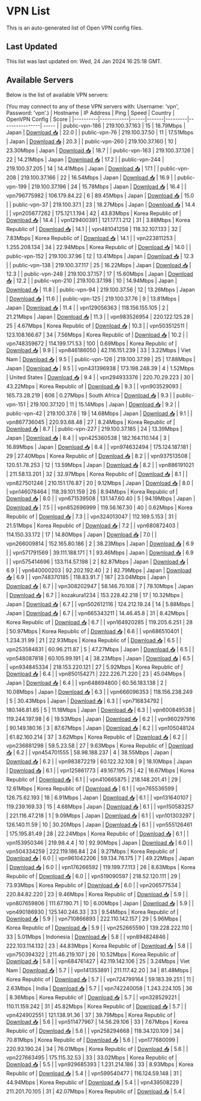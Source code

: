 # VPN List

This is an auto-generated list of Open VPN config files.

## Last Updated

This list was last updated on: Wed, 24 Jan 2024 16:25:18 GMT.

## Available Servers

Below is the list of available VPN servers:

(You may connect to any of these VPN servers with: Username: 'vpn', Password: 'vpn'.)
| Hostname | IP Address | Ping | Speed | Country | OpenVPN Config | Score |
|----------|------------|------|-------|---------|----------------| ----- |
| public-vpn-186 | 219.100.37.163 | 15 | 18.79Mbps | Japan | [Download 📥](./configs/server_0_JP.ovpn) | 22.0 |
| public-vpn-76 | 219.100.37.50 | 11 | 17.51Mbps | Japan | [Download 📥](./configs/server_1_JP.ovpn) | 20.3 |
| public-vpn-260 | 219.100.37.160 | 10 | 23.30Mbps | Japan | [Download 📥](./configs/server_2_JP.ovpn) | 18.7 |
| public-vpn-163 | 219.100.37.126 | 22 | 14.21Mbps | Japan | [Download 📥](./configs/server_3_JP.ovpn) | 17.2 |
| public-vpn-244 | 219.100.37.205 | 14 | 14.41Mbps | Japan | [Download 📥](./configs/server_4_JP.ovpn) | 17.1 |
| public-vpn-208 | 219.100.37.166 | 22 | 16.54Mbps | Japan | [Download 📥](./configs/server_5_JP.ovpn) | 16.9 |
| public-vpn-199 | 219.100.37.196 | 24 | 15.78Mbps | Japan | [Download 📥](./configs/server_6_JP.ovpn) | 16.4 |
| vpn796775982 | 106.179.84.22 | 6 | 89.45Mbps | Japan | [Download 📥](./configs/server_7_JP.ovpn) | 15.0 |
| public-vpn-37 | 219.100.37.1 | 23 | 18.27Mbps | Japan | [Download 📥](./configs/server_8_JP.ovpn) | 14.4 |
| vpn205677262 | 175.121.1.194 | 42 | 43.83Mbps | Korea Republic of | [Download 📥](./configs/server_9_KR.ovpn) | 14.4 |
| vpn129400391 | 121.177.1.212 | 31 | 3.88Mbps | Korea Republic of | [Download 📥](./configs/server_10_KR.ovpn) | 14.1 |
| vpn481041258 | 118.32.107.133 | 32 | 7.83Mbps | Korea Republic of | [Download 📥](./configs/server_11_KR.ovpn) | 14.1 |
| vpn223811253 | 1.255.208.134 | 34 | 22.94Mbps | Korea Republic of | [Download 📥](./configs/server_12_KR.ovpn) | 14.0 |
| public-vpn-152 | 219.100.37.96 | 12 | 13.41Mbps | Japan | [Download 📥](./configs/server_13_JP.ovpn) | 12.3 |
| public-vpn-138 | 219.100.37.117 | 25 | 16.22Mbps | Japan | [Download 📥](./configs/server_14_JP.ovpn) | 12.3 |
| public-vpn-248 | 219.100.37.157 | 17 | 15.60Mbps | Japan | [Download 📥](./configs/server_15_JP.ovpn) | 12.2 |
| public-vpn-210 | 219.100.37.198 | 10 | 14.94Mbps | Japan | [Download 📥](./configs/server_16_JP.ovpn) | 11.8 |
| public-vpn-94 | 219.100.37.56 | 12 | 13.26Mbps | Japan | [Download 📥](./configs/server_17_JP.ovpn) | 11.6 |
| public-vpn-125 | 219.100.37.76 | 9 | 13.81Mbps | Japan | [Download 📥](./configs/server_18_JP.ovpn) | 11.4 |
| vpn129056363 | 118.156.155.105 | 2 | 21.21Mbps | Japan | [Download 📥](./configs/server_19_JP.ovpn) | 11.3 |
| vpn983526954 | 220.122.125.28 | 25 | 4.67Mbps | Korea Republic of | [Download 📥](./configs/server_20_KR.ovpn) | 10.3 |
| vpn503512511 | 123.108.166.67 | 34 | 7.56Mbps | Korea Republic of | [Download 📥](./configs/server_21_KR.ovpn) | 10.2 |
| vpn748359672 | 114.199.171.53 | 100 | 0.69Mbps | Korea Republic of | [Download 📥](./configs/server_22_KR.ovpn) | 9.9 |
| vpn846186050 | 42.116.151.239 | 33 | 3.22Mbps | Viet Nam | [Download 📥](./configs/server_23_VN.ovpn) | 9.5 |
| public-vpn-126 | 219.100.37.99 | 25 | 17.88Mbps | Japan | [Download 📥](./configs/server_24_JP.ovpn) | 9.5 |
| vpn431396938 | 173.198.248.39 | 4 | 1.52Mbps | United States | [Download 📥](./configs/server_25_US.ovpn) | 9.4 |
| vpn294933376 | 220.70.29.223 | 30 | 43.22Mbps | Korea Republic of | [Download 📥](./configs/server_26_KR.ovpn) | 9.3 |
| vpn903529093 | 165.73.28.219 | 606 | 0.27Mbps | South Africa | [Download 📥](./configs/server_27_ZA.ovpn) | 9.3 |
| public-vpn-151 | 219.100.37.120 | 11 | 15.14Mbps | Japan | [Download 📥](./configs/server_28_JP.ovpn) | 9.2 |
| public-vpn-42 | 219.100.37.6 | 19 | 14.68Mbps | Japan | [Download 📥](./configs/server_29_JP.ovpn) | 9.1 |
| vpn867736045 | 220.93.68.48 | 27 | 8.24Mbps | Korea Republic of | [Download 📥](./configs/server_30_KR.ovpn) | 8.7 |
| public-vpn-227 | 219.100.37.185 | 24 | 13.39Mbps | Japan | [Download 📥](./configs/server_31_JP.ovpn) | 8.4 |
| vpn425360538 | 182.164.110.144 | 3 | 16.89Mbps | Japan | [Download 📥](./configs/server_32_JP.ovpn) | 8.4 |
| vpn974632494 | 175.124.187.181 | 29 | 27.40Mbps | Korea Republic of | [Download 📥](./configs/server_33_KR.ovpn) | 8.2 |
| vpn937513508 | 120.51.78.253 | 12 | 13.59Mbps | Japan | [Download 📥](./configs/server_34_JP.ovpn) | 8.2 |
| vpn886191021 | 211.58.13.201 | 32 | 32.97Mbps | Korea Republic of | [Download 📥](./configs/server_35_KR.ovpn) | 8.1 |
| vpn827501246 | 210.151.176.87 | 20 | 9.12Mbps | Japan | [Download 📥](./configs/server_36_JP.ovpn) | 8.0 |
| vpn146078464 | 118.39.101.159 | 26 | 8.94Mbps | Korea Republic of | [Download 📥](./configs/server_37_KR.ovpn) | 8.0 |
| vpn671539508 | 131.147.60.40 | 5 | 94.19Mbps | Japan | [Download 📥](./configs/server_38_JP.ovpn) | 7.5 |
| vpn852696999 | 119.56.167.30 | 40 | 0.62Mbps | Korea Republic of | [Download 📥](./configs/server_39_KR.ovpn) | 7.3 |
| vpn324013047 | 112.169.5.153 | 31 | 21.51Mbps | Korea Republic of | [Download 📥](./configs/server_40_KR.ovpn) | 7.2 |
| vpn680872403 | 114.150.33.172 | 17 | 14.80Mbps | Japan | [Download 📥](./configs/server_41_JP.ovpn) | 7.0 |
| vpn266009814 | 152.165.80.186 | 2 | 38.23Mbps | Japan | [Download 📥](./configs/server_42_JP.ovpn) | 6.9 |
| vpn571791569 | 39.111.188.171 | 1 | 93.46Mbps | Japan | [Download 📥](./configs/server_43_JP.ovpn) | 6.9 |
| vpn575414696 | 133.114.57.198 | 2 | 82.87Mbps | Japan | [Download 📥](./configs/server_44_JP.ovpn) | 6.9 |
| vpn640000203 | 92.202.192.40 | 2 | 82.79Mbps | Japan | [Download 📥](./configs/server_45_JP.ovpn) | 6.9 |
| vpn748370185 | 118.83.91.7 | 187 | 23.04Mbps | Japan | [Download 📥](./configs/server_46_JP.ovpn) | 6.7 |
| vpn308202947 | 58.146.70.108 | 7 | 78.10Mbps | Japan | [Download 📥](./configs/server_47_JP.ovpn) | 6.7 |
| kozakura1234 | 153.228.42.218 | 17 | 10.32Mbps | Japan | [Download 📥](./configs/server_48_JP.ovpn) | 6.7 |
| vpn502612116 | 124.212.19.24 | 14 | 5.88Mbps | Japan | [Download 📥](./configs/server_49_JP.ovpn) | 6.7 |
| vpn665343211 | 14.46.45.8 | 31 | 8.42Mbps | Korea Republic of | [Download 📥](./configs/server_50_KR.ovpn) | 6.7 |
| vpn164920285 | 119.205.6.251 | 28 | 50.97Mbps | Korea Republic of | [Download 📥](./configs/server_51_KR.ovpn) | 6.6 |
| vpn686510401 | 1.234.31.99 | 21 | 22.93Mbps | Korea Republic of | [Download 📥](./configs/server_52_KR.ovpn) | 6.5 |
| vpn253584831 | 60.96.211.87 | 5 | 47.27Mbps | Japan | [Download 📥](./configs/server_53_JP.ovpn) | 6.5 |
| vpn548087818 | 60.105.99.191 | 4 | 38.23Mbps | Japan | [Download 📥](./configs/server_54_JP.ovpn) | 6.5 |
| vpn934845334 | 218.153.220.121 | 27 | 5.92Mbps | Korea Republic of | [Download 📥](./configs/server_55_KR.ovpn) | 6.4 |
| vpn850154271 | 222.226.71.220 | 23 | 45.04Mbps | Japan | [Download 📥](./configs/server_56_JP.ovpn) | 6.4 |
| vpn648694800 | 60.56.183.138 | 2 | 10.08Mbps | Japan | [Download 📥](./configs/server_57_JP.ovpn) | 6.3 |
| vpn666096353 | 118.156.238.249 | 5 | 30.43Mbps | Japan | [Download 📥](./configs/server_58_JP.ovpn) | 6.3 |
| vpn716834792 | 180.146.81.85 | 5 | 11.18Mbps | Japan | [Download 📥](./configs/server_59_JP.ovpn) | 6.3 |
| vpn600849538 | 119.244.197.98 | 6 | 19.53Mbps | Japan | [Download 📥](./configs/server_60_JP.ovpn) | 6.2 |
| vpn960297916 | 90.149.180.16 | 3 | 87.67Mbps | Japan | [Download 📥](./configs/server_61_JP.ovpn) | 6.2 |
| vpn105048124 | 61.82.160.214 | 37 | 3.62Mbps | Korea Republic of | [Download 📥](./configs/server_62_KR.ovpn) | 6.2 |
| vpn236881298 | 59.5.23.58 | 27 | 9.63Mbps | Korea Republic of | [Download 📥](./configs/server_63_KR.ovpn) | 6.2 |
| vpn454701555 | 58.98.188.237 | 4 | 38.55Mbps | Japan | [Download 📥](./configs/server_64_JP.ovpn) | 6.2 |
| vpn983872219 | 60.122.32.108 | 9 | 18.10Mbps | Japan | [Download 📥](./configs/server_65_JP.ovpn) | 6.1 |
| vpn125861773 | 49.167.195.75 | 42 | 16.67Mbps | Korea Republic of | [Download 📥](./configs/server_66_KR.ovpn) | 6.1 |
| vpn410665875 | 218.148.201.41 | 29 | 12.61Mbps | Korea Republic of | [Download 📥](./configs/server_67_KR.ovpn) | 6.1 |
| vpn765536599 | 126.75.62.193 | 18 | 6.91Mbps | Japan | [Download 📥](./configs/server_68_JP.ovpn) | 6.1 |
| vpn131640107 | 119.239.169.33 | 15 | 4.68Mbps | Japan | [Download 📥](./configs/server_69_JP.ovpn) | 6.1 |
| vpn150583257 | 221.116.47.218 | 1 | 9.09Mbps | Japan | [Download 📥](./configs/server_70_JP.ovpn) | 6.1 |
| vpn101303297 | 126.140.11.59 | 10 | 30.20Mbps | Japan | [Download 📥](./configs/server_71_JP.ovpn) | 6.1 |
| vpn555126461 | 175.195.81.49 | 28 | 22.24Mbps | Korea Republic of | [Download 📥](./configs/server_72_KR.ovpn) | 6.1 |
| vpn153950346 | 219.98.4.4 | 10 | 92.90Mbps | Japan | [Download 📥](./configs/server_73_JP.ovpn) | 6.0 |
| vpn504334259 | 222.119.186.84 | 24 | 9.27Mbps | Korea Republic of | [Download 📥](./configs/server_74_KR.ovpn) | 6.0 |
| vpn961042206 | 59.134.76.175 | 7 | 49.22Mbps | Japan | [Download 📥](./configs/server_75_JP.ovpn) | 6.0 |
| vpn176266592 | 119.199.77.113 | 26 | 8.63Mbps | Korea Republic of | [Download 📥](./configs/server_76_KR.ovpn) | 6.0 |
| vpn519090597 | 218.52.120.111 | 29 | 73.93Mbps | Korea Republic of | [Download 📥](./configs/server_77_KR.ovpn) | 6.0 |
| vpn206577534 | 220.84.82.220 | 23 | 9.46Mbps | Korea Republic of | [Download 📥](./configs/server_78_KR.ovpn) | 5.9 |
| vpn807659806 | 111.67.190.71 | 10 | 6.00Mbps | Japan | [Download 📥](./configs/server_79_JP.ovpn) | 5.9 |
| vpn490186930 | 125.140.246.33 | 33 | 9.54Mbps | Korea Republic of | [Download 📥](./configs/server_80_KR.ovpn) | 5.9 |
| vpn710866893 | 222.110.142.157 | 29 | 5.96Mbps | Korea Republic of | [Download 📥](./configs/server_81_KR.ovpn) | 5.9 |
| vpn252665590 | 139.228.222.110 | 33 | 5.01Mbps | Indonesia | [Download 📥](./configs/server_82_ID.ovpn) | 5.8 |
| vpn894824846 | 222.103.114.132 | 23 | 44.83Mbps | Korea Republic of | [Download 📥](./configs/server_83_KR.ovpn) | 5.8 |
| vpn750394322 | 211.46.219.107 | 26 | 10.52Mbps | Korea Republic of | [Download 📥](./configs/server_84_KR.ovpn) | 5.8 |
| vpn684761427 | 42.119.142.106 | 25 | 3.24Mbps | Viet Nam | [Download 📥](./configs/server_85_VN.ovpn) | 5.7 |
| vpn141353891 | 211.117.42.20 | 34 | 81.48Mbps | Korea Republic of | [Download 📥](./configs/server_86_KR.ovpn) | 5.7 |
| vpn724799164 | 59.183.39.251 | 11 | 2.63Mbps | India | [Download 📥](./configs/server_87_IN.ovpn) | 5.7 |
| vpn742240058 | 1.243.224.105 | 36 | 8.36Mbps | Korea Republic of | [Download 📥](./configs/server_88_KR.ovpn) | 5.7 |
| vpn328529221 | 110.11.159.242 | 31 | 45.82Mbps | Korea Republic of | [Download 📥](./configs/server_89_KR.ovpn) | 5.7 |
| vpn424902551 | 121.138.91.36 | 37 | 39.79Mbps | Korea Republic of | [Download 📥](./configs/server_90_KR.ovpn) | 5.6 |
| vpn511477967 | 14.56.29.106 | 33 | 7.67Mbps | Korea Republic of | [Download 📥](./configs/server_91_KR.ovpn) | 5.6 |
| vpn258294668 | 118.34.120.109 | 34 | 70.81Mbps | Korea Republic of | [Download 📥](./configs/server_92_KR.ovpn) | 5.6 |
| vpn177680099 | 220.93.190.24 | 34 | 76.01Mbps | Korea Republic of | [Download 📥](./configs/server_93_KR.ovpn) | 5.6 |
| vpn227663495 | 175.115.32.53 | 33 | 33.02Mbps | Korea Republic of | [Download 📥](./configs/server_94_KR.ovpn) | 5.5 |
| vpn929685393 | 1.231.214.186 | 33 | 8.93Mbps | Korea Republic of | [Download 📥](./configs/server_95_KR.ovpn) | 5.4 |
| vpn599540477 | 116.124.59.148 | 31 | 44.94Mbps | Korea Republic of | [Download 📥](./configs/server_96_KR.ovpn) | 5.4 |
| vpn439508229 | 211.201.70.105 | 31 | 42.07Mbps | Korea Republic of | [Download 📥](./configs/server_97_KR.ovpn) | 5.4 |
